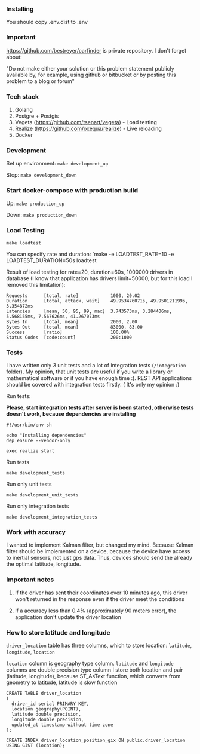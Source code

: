 ### Installing
You should copy .env.dist to .env

### Important
https://github.com/bestreyer/carfinder is private repository. I don't forget about:

"Do not make either your solution or this problem statement publicly available by, for
example, using github or bitbucket or by posting this problem to a blog or forum"

### Tech stack

1. Golang
2. Postgre + Postgis
3. Vegeta (https://github.com/tsenart/vegeta) - Load testing
4. Realize (https://github.com/oxequa/realize) - Live reloading
5. Docker

### Development
Set up environment:
`make development_up`

Stop:
`make development_down`

### Start docker-compose with production build
Up:
`make production_up`

Down:
`make production_down`

### Load Testing

`make loadtest`

You can specify rate and duration:
`make -e LOADTEST_RATE=10 -e LOADTEST_DURATION=50s loadtest

Result of load testing for rate=20, duration=60s, 1000000 drivers in database (I know that application has drivers limit=50000,
but for this load I removed this limitation):

```
Requests      [total, rate]            1000, 20.02
Duration      [total, attack, wait]    49.953476071s, 49.950121199s, 3.354872ms
Latencies     [mean, 50, 95, 99, max]  3.743573ms, 3.284406ms, 5.568155ms, 7.567626ms, 41.267073ms
Bytes In      [total, mean]            2000, 2.00
Bytes Out     [total, mean]            83000, 83.00
Success       [ratio]                  100.00%
Status Codes  [code:count]             200:1000
```

### Tests
I have written only 3 unit tests and a lot of integration tests (`/integration` folder).
My opinion, that unit tests are useful if you write a library or mathematical software or if you have enough time :).
REST API applications should be covered with integration tests firstly. ( It's only my opinion :)

Run tests:

**Please, start integration tests after server is been started, otherwise tests doesn't work, because dependencies are installing**
```
#!/usr/bin/env sh

echo "Installing dependencies"
dep ensure --vendor-only

exec realize start
```

Run tests
```
make development_tests
```

Run only unit tests
```
make development_unit_tests
```

Run only integration tests
```
make development_integration_tests
```


### Work with accuracy

I wanted to implement Kalman filter, but changed my mind.
Because Kalman filter should be implemented on a device, because the device have access to inertial sensors, not just gps data.
Thus, devices should send the already the optimal latitude, longitude.

### Important notes

1. If the driver has sent their coordinates over 10 minutes ago, this driver won't returned in the response even if the driver meet the conditions

2. If a accuracy less than 0.4% (approximately 90 meters error), the application don't update the driver location

### How to store latitude and longitude
`driver_location` table has three columns, which to store location: `latitude`, `longitude`, `location`

`location` column is geography type column. `latitude` and `longitude` columns are double precision type column
I store both location and pair (latitude, longitude), because ST_AsText function, which converts from geometry to latitude, latitude is slow function

```
CREATE TABLE driver_location
(
  driver_id serial PRIMARY KEY,
  location geography(POINT),
  latitude double precision,
  longitude double precision,
  updated_at timestamp without time zone
);

CREATE INDEX driver_location_position_gix ON public.driver_location USING GIST (location);
```
